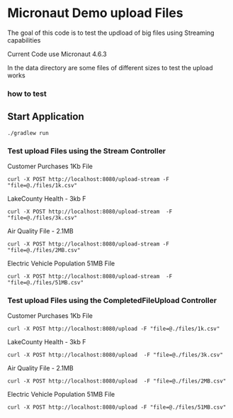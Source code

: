 # Micronaut Demo upload Files

The goal of this code is to test the updload of big files using Streaming capabilities


Current Code use Micronaut 4.6.3


In the data directory are some files of different sizes to test the upload works



### how to test


Start Application
---

```
./gradlew run
```

### Test upload Files using the Stream Controller

Customer Purchases 1Kb File

```
curl -X POST http://localhost:8080/upload-stream -F "file=@./files/1k.csv"
```

LakeCounty Health - 3kb F

```
curl -X POST http://localhost:8080/upload-stream  -F "file=@./files/3k.csv"
```

Air Quality File - 2.1MB

```
curl -X POST http://localhost:8080/upload-stream -F "file=@./files/2MB.csv"
```

Electric Vehicle Population 51MB File

```
curl -X POST http://localhost:8080/upload-stream  -F "file=@./files/51MB.csv"
```

### Test upload Files using the CompletedFileUpload Controller

Customer Purchases 1Kb File

```
curl -X POST http://localhost:8080/upload -F "file=@./files/1k.csv"
```

LakeCounty Health - 3kb F

```
curl -X POST http://localhost:8080/upload  -F "file=@./files/3k.csv"
```

Air Quality File - 2.1MB

```
curl -X POST http://localhost:8080/upload  -F "file=@./files/2MB.csv"
```

Electric Vehicle Population 51MB File

```
curl -X POST http://localhost:8080/upload -F "file=@./files/51MB.csv"
```